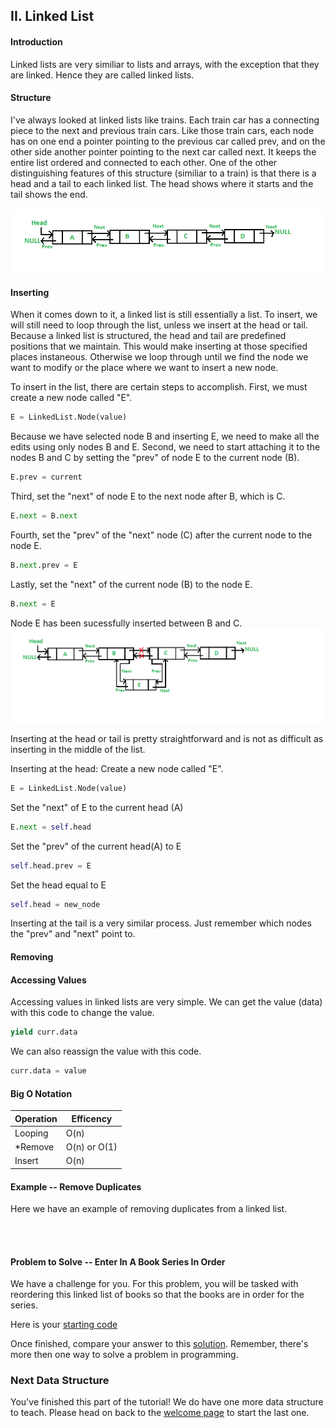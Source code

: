 ## II. Linked List
#### Introduction
Linked lists are very similiar to lists and arrays, with the exception that they are linked. Hence they are called linked lists.

#### Structure
I've always looked at linked lists like trains. Each train car has a connecting piece to the next and previous train cars. Like those train cars, each node has on one end a pointer pointing to the previous car called prev, and on the other side another pointer pointing to the next car called next. It keeps the entire list ordered and connected to each other.
One of the other distinguishing features of this structure (similiar to a train) is that there is a head and a tail to each linked list. The head shows where it starts and the tail shows the end.

![](DLLGfG.png)

#### Inserting
When it comes down to it, a linked list is still essentially a list. To insert, we will still need to loop through the list, unless we insert at the head or tail. Because a linked list is structured, the head and tail are predefined positions that we maintain. This would make inserting at those specified places instaneous. Otherwise we loop through until we find the node we want to modify or the place where we want to insert a new node.

To insert in the list, there are certain steps to accomplish. 
First, we must create a new node called "E".
```python
E = LinkedList.Node(value)
```
Because we have selected node B and inserting E, we need to make all the edits using only nodes B and E.
Second, we need to start attaching it to the nodes B and C by setting the "prev" of node E to the current node (B). 
```python
E.prev = current
```
Third, set the "next" of node E to the next node after B, which is C.
```python
E.next = B.next
```
Fourth, set the "prev" of the "next" node (C) after the current node to the node E.
```python
B.next.prev = E
```
Lastly, set the "next" of the current node (B) to the node E.
```python
B.next = E
```
Node E has been sucessfully inserted between B and C.
![](DLLInsertGfG.png)


Inserting at the head or tail is pretty straightforward and is not as difficult as inserting in the middle of the list.

Inserting at the head:
Create a new node called "E".
```python
E = LinkedList.Node(value)
```
Set the "next" of E to the current head (A)
```python
E.next = self.head
```
Set the "prev" of the current head(A) to E 
```python
self.head.prev = E
```
Set the head equal to E
```python
self.head = new_node
```

Inserting at the tail is a very similar process. Just remember which nodes the "prev" and "next" point to.

#### Removing


#### Accessing Values
Accessing values in linked lists are very simple. We can get the value (data) with this code to change the value.
```python
yield curr.data
``` 
We can also reassign the value with this code.
```python 
curr.data = value
```

#### Big O Notation
Operation       | Efficency
----------------|-----------
Looping         | O(n)
*Remove         | O(n) or O(1)
Insert          | O(n)

#### Example -- Remove Duplicates
Here we have an example of removing duplicates from a linked list.

```python




```


#### Problem to Solve -- Enter In A Book Series In Order 
We have a challenge for you. For this problem, you will be tasked with reordering this linked list of books so that the books are in order for the series.

Here is your [starting code](2-books.py)

Once finished, compare your answer to this [solution](2-books_solution.py).
Remember, there's more then one way to solve a problem in programming. 


### Next Data Structure
You've finished this part of the tutorial! We do have one more data structure to teach.
Please head on back to the [welcome page](0-welcome.md) to start the last one.